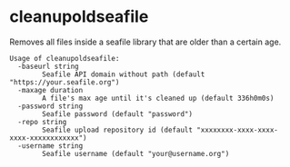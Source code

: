 # cleanupoldseafile

Removes all files inside a seafile library that are older than a certain age.

```
Usage of cleanupoldseafile:
  -baseurl string
        Seafile API domain without path (default "https://your.seafile.org")
  -maxage duration
        A file's max age until it's cleaned up (default 336h0m0s)
  -password string
        Seafile password (default "password")
  -repo string
        Seafile upload repository id (default "xxxxxxxx-xxxx-xxxx-xxxx-xxxxxxxxxxxx")
  -username string
        Seafile username (default "your@username.org")
```

